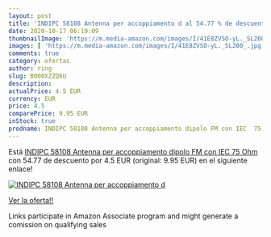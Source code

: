 ```yaml
---
layout: post
title: 'INDIPC 58108 Antenna per accoppiamento d al 54.77 % de descuento'
date: 2020-10-17 06:19:09
thumbnailImage: 'https://m.media-amazon.com/images/I/41E8ZVSO-yL._SL200_.jpg'
images: [ 'https://m.media-amazon.com/images/I/41E8ZVSO-yL._SL200_.jpg' ]
comments: true
category: ofertas
author: ring
slug: B000XZZQ6U
description:
actualPrice: 4.5 EUR
currency: EUR
price: 4.5
comparePrice: 9.95 EUR
inStock: true
prodname: INDIPC 58108 Antenna per accoppiamento dipolo FM con IEC  75 Ohm
---
```


Está [INDIPC 58108 Antenna per accoppiamento dipolo FM con IEC  75 Ohm](https://www.amazon.it/dp/B000XZZQ6U/?tag=tolees00-21) con 54.77 de descuento por 4.5 EUR (original: 9.95 EUR) en el siguiente enlace!

[![INDIPC 58108 Antenna per accoppiamento d](https://m.media-amazon.com/images/I/41E8ZVSO-yL._SL200_.jpg)](https://www.amazon.it/dp/B000XZZQ6U/?tag=tolees00-21)

[Ver la oferta!!](https://www.amazon.it/dp/B000XZZQ6U/?tag=tolees00-21)

Links participate in Amazon Associate program and might generate a comission on qualifying sales


